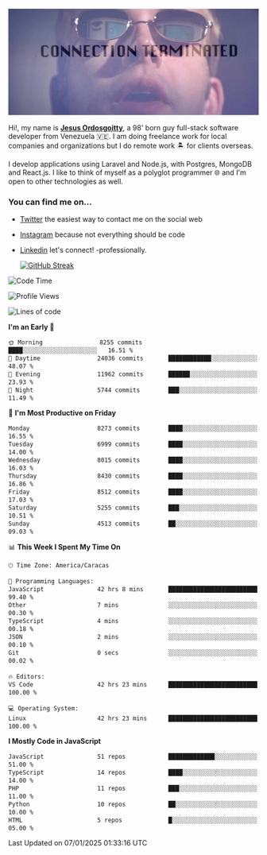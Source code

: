 ![hackers movie reference](./disconnected.jpg)

Hi!, my name is [**Jesus Ordosgoitty**](https://jodaz.dev), a 98' born guy full-stack software developer from Venezuela 🇻🇪. I am doing freelance work for local companies and organizations but I do remote work 🏝️ for clients overseas. 

I develop applications using Laravel and Node.js, with Postgres, MongoDB and React.js. I like to think of myself as a polyglot programmer 🌐 and I'm open to other technologies as well.

### You can find me on...

- [Twitter](https://twitter.com/jodaz_) the easiest way to contact me on the social web
- [Instagram](https://instagram.com/jodaz_) because not everything should be code
- [Linkedin](https://linkedin.com/in/jodaz) let's connect! -professionally.


    [![GitHub Streak](https://streak-stats.demolab.com?user=jodaz&theme=tokyonight)](https://git.io/streak-stats)

<!--START_SECTION:waka-->
![Code Time](http://img.shields.io/badge/Code%20Time-7%2C703%20hrs%2036%20mins-blue)

![Profile Views](http://img.shields.io/badge/Profile%20Views-0-blue)

![Lines of code](https://img.shields.io/badge/From%20Hello%20World%20I%27ve%20Written-83.0%20million%20lines%20of%20code-blue)

**I'm an Early 🐤** 

```text
🌞 Morning                8255 commits        ████░░░░░░░░░░░░░░░░░░░░░   16.51 % 
🌆 Daytime                24036 commits       ████████████░░░░░░░░░░░░░   48.07 % 
🌃 Evening                11962 commits       ██████░░░░░░░░░░░░░░░░░░░   23.93 % 
🌙 Night                  5744 commits        ███░░░░░░░░░░░░░░░░░░░░░░   11.49 % 
```
📅 **I'm Most Productive on Friday** 

```text
Monday                   8273 commits        ████░░░░░░░░░░░░░░░░░░░░░   16.55 % 
Tuesday                  6999 commits        ████░░░░░░░░░░░░░░░░░░░░░   14.00 % 
Wednesday                8015 commits        ████░░░░░░░░░░░░░░░░░░░░░   16.03 % 
Thursday                 8430 commits        ████░░░░░░░░░░░░░░░░░░░░░   16.86 % 
Friday                   8512 commits        ████░░░░░░░░░░░░░░░░░░░░░   17.03 % 
Saturday                 5255 commits        ███░░░░░░░░░░░░░░░░░░░░░░   10.51 % 
Sunday                   4513 commits        ██░░░░░░░░░░░░░░░░░░░░░░░   09.03 % 
```


📊 **This Week I Spent My Time On** 

```text
🕑︎ Time Zone: America/Caracas

💬 Programming Languages: 
JavaScript               42 hrs 8 mins       █████████████████████████   99.40 % 
Other                    7 mins              ░░░░░░░░░░░░░░░░░░░░░░░░░   00.30 % 
TypeScript               4 mins              ░░░░░░░░░░░░░░░░░░░░░░░░░   00.18 % 
JSON                     2 mins              ░░░░░░░░░░░░░░░░░░░░░░░░░   00.10 % 
Git                      0 secs              ░░░░░░░░░░░░░░░░░░░░░░░░░   00.02 % 

🔥 Editors: 
VS Code                  42 hrs 23 mins      █████████████████████████   100.00 % 

💻 Operating System: 
Linux                    42 hrs 23 mins      █████████████████████████   100.00 % 
```

**I Mostly Code in JavaScript** 

```text
JavaScript               51 repos            █████████████░░░░░░░░░░░░   51.00 % 
TypeScript               14 repos            ████░░░░░░░░░░░░░░░░░░░░░   14.00 % 
PHP                      11 repos            ███░░░░░░░░░░░░░░░░░░░░░░   11.00 % 
Python                   10 repos            ██░░░░░░░░░░░░░░░░░░░░░░░   10.00 % 
HTML                     5 repos             █░░░░░░░░░░░░░░░░░░░░░░░░   05.00 % 
```




 Last Updated on 07/01/2025 01:33:16 UTC
<!--END_SECTION:waka-->
